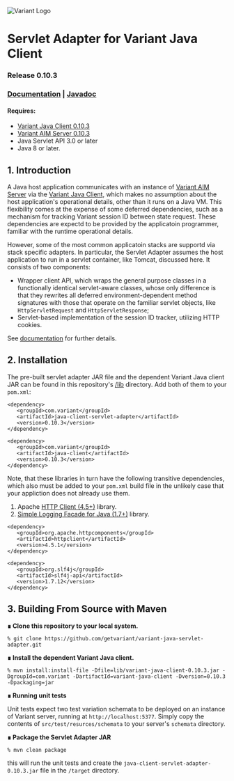 ![Variant Logo](http://www.getvariant.com/wp-content/uploads/2016/07/VariantLogoSquare-100.png)

# Servlet Adapter for Variant Java Client
### Release 0.10.3

### [Documentation](https://www.getvariant.com/resources/docs/0-10/clients/variant-java-client/#section-5.1) | [Javadoc](https://getvariant.github.io/variant-java-servlet-adapter/)

#### Requires: 
* [Variant Java Client 0.10.3](https://www.getvariant.com/resources/docs/0-10/clients/variant-java-client/)
* [Variant AIM Server 0.10.3](http://www.getvariant.com/resources/docs/0-10/application-iteration-server/user-guide/) 
* Java Servlet API 3.0 or later
* Java 8 or later.

## 1. Introduction

A Java host application communicates with an instance of [Variant AIM Server](http://www.getvariant.com/resources/docs/0-10/application-iteration-server/user-guide/) via the  [Variant Java Client](https://www.getvariant.com/resources/docs/0-10/clients/variant-java-client/), which makes no assumption about the host application's operational details, other than it runs on a Java VM. This flexibility comes at the expense of some deferred dependencies, such as a mechanism for tracking Variant session ID between state request. These dependencies are expectd to be provided by the applicatoin programmer, familiar with the runtime operational details.

However, some of the most common applicatoin stacks are supportd via stack specific adapters. In particular, the Servlet Adapter assumes the host application to run in a servlet container, like Tomcat, discussed here. It consists of two components:

* Wrapper client API, which wraps the general purpose classes in a functionally identical servlet-aware classes, whose only difference is that they rewrites all deferred environment-dependent method signatures with those that operate on the familiar servlet objects, like `HttpServletRequest` and `HttpServletResponse`;
* Servlet-based implementation of the session ID tracker, utilizing HTTP cookies.

See [documentation](https://www.getvariant.com/resources/docs/0-10/clients/variant-java-client/#section-5.1) for further details.

## 2. Installation

The pre-built servlet adapter JAR file and the dependent Variant Java client JAR can be found in this repository's [/lib](https://github.com/getvariant/variant-java-servlet-adapter/tree/release/0.10.3/lib) directory. Add both of them to your `pom.xml`:

```
<dependency>
   <groupId>com.variant</groupId>
   <artifactId>java-client-servlet-adapter</artifactId>
   <version>0.10.3</version>
</dependency>

<dependency>
   <groupId>com.variant</groupId>
   <artifactId>java-client</artifactId>
   <version>0.10.3</version>
</dependency>
```

Note, that these libraries in turn have the following transitive dependencies, which also must be added to your `pom.xml` build file in the unlikely case that your appliction does not already use them.

1. Apache [HTTP Client (4.5+)](https://hc.apache.org/httpcomponents-client-4.5.x/index.html) library. 
2. [Simple Logging Facade for Java (1.7+)](https://www.slf4j.org/) library.


```
<dependency>
   <groupId>org.apache.httpcomponents</groupId>
   <artifactId>httpclient</artifactId>
   <version>4.5.1</version>
</dependency>

<dependency>
   <groupId>org.slf4j</groupId>
   <artifactId>slf4j-api</artifactId>
   <version>1.7.12</version>
</dependency>
```

## 3. Building From Source with Maven

__∎ Clone this repository to your local system.__

```
% git clone https://github.com/getvariant/variant-java-servlet-adapter.git
```

__∎ Install the dependent Variant Java client.__

```shell
% mvn install:install-file -Dfile=lib/variant-java-client-0.10.3.jar -DgroupId=com.variant -DartifactId=variant-java-client -Dversion=0.10.3 -Dpackaging=jar
```
__∎ Running unit tests__

Unit tests expect two test variation schemata to be deployed on an instance of Variant server, running at `http://localhost:5377`. Simply copy the contents of `src/test/resurces/schemata` to your server's `schemata` directory.

__∎ Package the Servlet Adapter JAR__
```shell
% mvn clean package
```
this will run the unit tests and create the `java-client-servlet-adapter-0.10.3.jar` file in the `/target` directory.  
